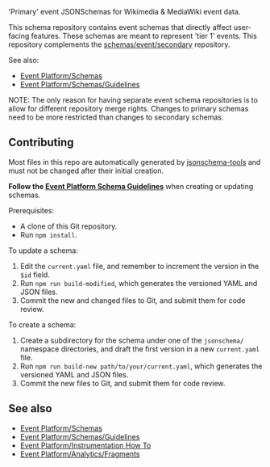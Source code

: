'Primary' event JSONSchemas for Wikimedia & MediaWiki event data.

This schema repository contains event schemas that directly affect
user-facing features.  These schemas are meant to represent 'tier 1' events.
This repository complements the [schemas/event/secondary](https://gerrit.wikimedia.org/r/plugins/gitiles/schemas/event/secondary/+/master) repository.

See also:
- [Event Platform/Schemas](https://wikitech.wikimedia.org/wiki/Event_Platform/Schemas)
- [Event Platform/Schemas/Guidelines](https://wikitech.wikimedia.org/wiki/Event_Platform/Schemas/Guidelines)


NOTE: The only reason for having separate event schema repositories is to
allow for different repository merge rights.  Changes to primary schemas need
to be more restricted than changes to secondary schemas.

## Contributing

Most files in this repo are automatically generated by [jsonschema-tools](https://github.com/wikimedia/jsonschema-tools) and must not be changed after their initial creation.

**Follow the [Event Platform Schema Guidelines](https://wikitech.wikimedia.org/wiki/Event_Platform/Schemas/Guidelines)** when creating or updating schemas.

Prerequisites:

* A clone of this Git repository.
* Run `npm install`.

To update a schema:

1. Edit the `current.yaml` file, and remember to increment the version in the `$id` field.
2. Run `npm run build-modified`, which generates the versioned YAML and JSON files.
3. Commit the new and changed files to Git, and submit them for code review.

To create a schema:

1. Create a subdirectory for the schema under one of the `jsonschema/` namespace directories,
   and draft the first version in a new `current.yaml` file.
2. Run `npm run build-new path/to/your/current.yaml`, which generates the
   versioned YAML and JSON files.
3. Commit the new files to Git, and submit them for code review.

## See also

- [Event Platform/Schemas](https://wikitech.wikimedia.org/wiki/Event_Platform/Schemas)
- [Event Platform/Schemas/Guidelines](https://wikitech.wikimedia.org/wiki/Event_Platform/Schemas/Guidelines)
- [Event Platform/Instrumentation How To](https://wikitech.wikimedia.org/wiki/Event_Platform/Instrumentation_How_To)
- [Event Platform/Analytics/Fragments](https://wikitech.wikimedia.org/wiki/Event_Platform/Analytics/Fragments)
